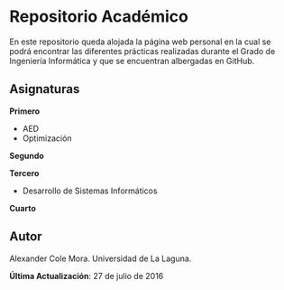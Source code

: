 
Repositorio Académico
===================

En este repositorio queda alojada la página web personal en la cual se podrá encontrar las diferentes prácticas realizadas durante el Grado de Ingeniería Informática y que se encuentran albergadas en GitHub.


Asignaturas
--------------

 **Primero**


 - AED
 - Optimización
 
**Segundo**
 
**Tercero**

 - Desarrollo de Sistemas Informáticos



**Cuarto**


Autor
-------
Alexander Cole Mora.
Universidad de La Laguna.


**Última Actualización**: 27 de julio de 2016